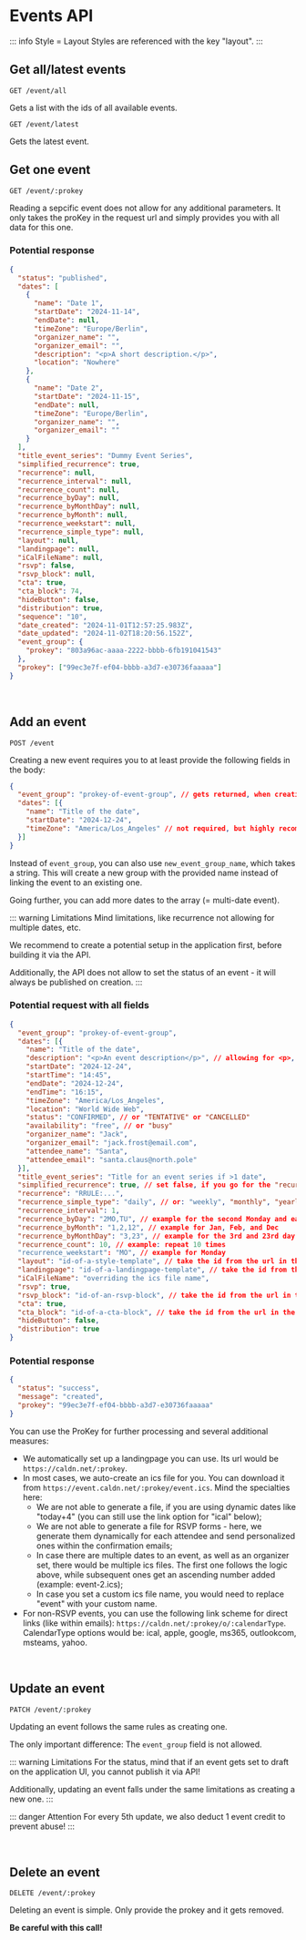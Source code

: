 
# Events API

::: info Style = Layout
Styles are referenced with the key "layout".
:::

## Get all/latest events

```
GET /event/all
```

Gets a list with the ids of all available events.

```
GET /event/latest
```

Gets the latest event.

## Get one event

```
GET /event/:prokey
```

Reading a sepcific event does not allow for any additional parameters. It only takes the proKey in the request url and simply provides you with all data for this one.

### Potential response

```json
{
  "status": "published",
  "dates": [
    {
      "name": "Date 1",
      "startDate": "2024-11-14",
      "endDate": null,
      "timeZone": "Europe/Berlin",
      "organizer_name": "",
      "organizer_email": "",
      "description": "<p>A short description.</p>",
      "location": "Nowhere"
    },
    {
      "name": "Date 2",
      "startDate": "2024-11-15",
      "endDate": null,
      "timeZone": "Europe/Berlin",
      "organizer_name": "",
      "organizer_email": ""
    }
  ],
  "title_event_series": "Dummy Event Series",
  "simplified_recurrence": true,
  "recurrence": null,
  "recurrence_interval": null,
  "recurrence_count": null,
  "recurrence_byDay": null,
  "recurrence_byMonthDay": null,
  "recurrence_byMonth": null,
  "recurrence_weekstart": null,
  "recurrence_simple_type": null,
  "layout": null,
  "landingpage": null,
  "iCalFileName": null,
  "rsvp": false,
  "rsvp_block": null,
  "cta": true,
  "cta_block": 74,
  "hideButton": false,
  "distribution": true,
  "sequence": "10",
  "date_created": "2024-11-01T12:57:25.983Z",
  "date_updated": "2024-11-02T18:20:56.152Z",
  "event_group": {
    "prokey": "803a96ac-aaaa-2222-bbbb-6fb191041543"
  },
  "prokey": ["99ec3e7f-ef04-bbbb-a3d7-e30736faaaaa"]
}
```

<br />

## Add an event

```
POST /event
```

Creating a new event requires you to at least provide the following fields in the body:

```json
{
  "event_group": "prokey-of-event-group", // gets returned, when creating a group; also visible in the application
  "dates": [{
    "name": "Title of the date",
    "startDate": "2024-12-24",
    "timeZone": "America/Los_Angeles" // not required, but highly recommended
  }]
}
```

Instead of `event_group`, you can also use `new_event_group_name`, which takes a string. This will create a new group with the provided name instead of linking the event to an existing one.

Going further, you can add more dates to the array (= multi-date event).

::: warning Limitations
Mind limitations, like recurrence not allowing for multiple dates, etc.

We recommend to create a potential setup in the application first, before building it via the API.

Additionally, the API does not allow to set the status of an event - it will always be published on creation.
:::

### Potential request with all fields

```json
{
  "event_group": "prokey-of-event-group",
  "dates": [{
    "name": "Title of the date",
    "description": "<p>An event description</p>", // allowing for <p>, <strong>, <em>, <u>, <h1>, <h2>, <h3>, <h4>, <ul>, <ol>, <li>, <a>
    "startDate": "2024-12-24",
    "startTime": "14:45",
    "endDate": "2024-12-24",
    "endTime": "16:15",
    "timeZone": "America/Los_Angeles",
    "location": "World Wide Web",
    "status": "CONFIRMED", // or "TENTATIVE" or "CANCELLED"
    "availability": "free", // or "busy"
    "organizer_name": "Jack",
    "organizer_email": "jack.frost@email.com",
    "attendee_name": "Santa",
    "attendee_email": "santa.claus@north.pole"
  }],
  "title_event_series": "Title for an event series if >1 date",
  "simplified_recurrence": true, // set false, if you go for the "recurrence" field, which takes an RRULE; and true if you use the other recurrence fields
  "recurrence": "RRULE:...",
  "recurrence_simple_type": "daily", // or: "weekly", "monthly", "yearly",
  "recurrence_interval": 1,
  "recurrence_byDay": "2MO,TU", // example for the second Monday and each Tuesday
  "recurrence_byMonth": "1,2,12", // example for Jan, Feb, and Dec
  "recurrence_byMonthDay": "3,23", // example for the 3rd and 23rd day of the month
  "recurrence_count": 10, // example: repeat 10 times
  "recurrence_weekstart": "MO", // example for Monday
  "layout": "id-of-a-style-template", // take the id from the url in the application or the response when creating one via API
  "landingpage": "id-of-a-landingpage-template", // take the id from the url in the application or the response when creating one via API
  "iCalFileName": "overriding the ics file name",
  "rsvp": true,
  "rsvp_block": "id-of-an-rsvp-block", // take the id from the url in the application or the response when creating one via API
  "cta": true,
  "cta_block": "id-of-a-cta-block", // take the id from the url in the application or the response when creating one via API
  "hideButton": false,
  "distribution": true
}
```

### Potential response

```json
{
  "status": "success",
  "message": "created",
  "prokey": "99ec3e7f-ef04-bbbb-a3d7-e30736faaaaa"
}
```

You can use the ProKey for further processing and several additional measures:

* We automatically set up a landingpage you can use. Its url would be `https://caldn.net/:prokey`.
* In most cases, we auto-create an ics file for you. You can download it from `https://event.caldn.net/:prokey/event.ics`. Mind the specialties here:
  * We are not able to generate a file, if you are using dynamic dates like "today+4" (you can still use the link option for "ical" below);
  * We are not able to generate a file for RSVP forms - here, we generate them dynamically for each attendee and send personalized ones within the confirmation emails;
  * In case there are multiple dates to an event, as well as an organizer set, there would be multiple ics files. The first one follows the logic above, while subsequent ones get an ascending number added (example: event-2.ics);
  * In case you set a custom ics file name, you would need to replace "event" with your custom name.
* For non-RSVP events, you can use the following link scheme for direct links (like within emails): `https://caldn.net/:prokey/o/:calendarType`. CalendarType options would be: ical, apple, google, ms365, outlookcom, msteams, yahoo.

<br />

## Update an event

```
PATCH /event/:prokey
```

Updating an event follows the same rules as creating one.

The only important difference: The `event_group` field is not allowed.

::: warning Limitations
For the status, mind that if an event gets set to draft on the application UI, you cannot publish it via API!

Additionally, updating an event falls under the same limitations as creating a new one.
:::

::: danger Attention
For every 5th update, we also deduct 1 event credit to prevent abuse!
:::

<br />

## Delete an event

```
DELETE /event/:prokey
```

Deleting an event is simple. Only provide the prokey and it gets removed.

**Be careful with this call!**
